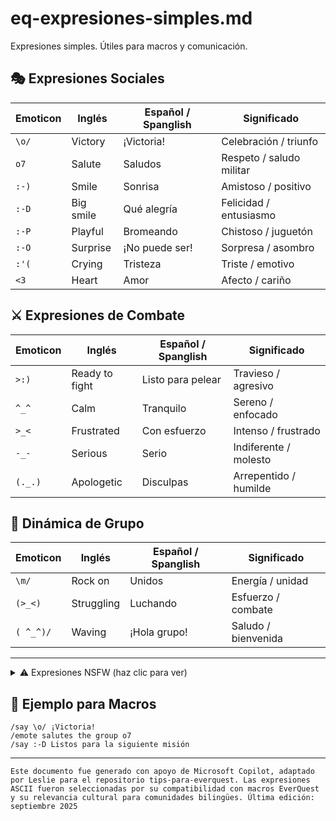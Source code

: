 # eq-expresiones-simples.md

Expresiones simples. Útiles para macros y comunicación.



## 🎭 Expresiones Sociales

| Emoticon | Inglés         | Español / Spanglish     | Significado             |
|----------|----------------|--------------------------|--------------------------|
| `\o/`    | Victory        | ¡Victoria!               | Celebración / triunfo    |
| `o7`     | Salute         | Saludos                  | Respeto / saludo militar |
| `:-)`    | Smile          | Sonrisa                  | Amistoso / positivo      |
| `:-D`    | Big smile      | Qué alegría              | Felicidad / entusiasmo   |
| `:-P`    | Playful        | Bromeando                | Chistoso / juguetón      |
| `:-O`    | Surprise       | ¡No puede ser!           | Sorpresa / asombro       |
| `:'(`    | Crying         | Tristeza                 | Triste / emotivo         |
| `<3`     | Heart          | Amor                     | Afecto / cariño          |



## ⚔️ Expresiones de Combate

| Emoticon | Inglés         | Español / Spanglish     | Significado             |
|----------|----------------|--------------------------|--------------------------|
| `>:)`    | Ready to fight | Listo para pelear        | Travieso / agresivo      |
| `^_^`    | Calm           | Tranquilo                | Sereno / enfocado        |
| `>_<`    | Frustrated     | Con esfuerzo             | Intenso / frustrado      |
| `-_-`    | Serious        | Serio                    | Indiferente / molesto    |
| `(._.)`  | Apologetic     | Disculpas                | Arrepentido / humilde    |



## 👥 Dinámica de Grupo

| Emoticon   | Inglés     | Español / Spanglish     | Significado             |
|------------|------------|--------------------------|--------------------------|
| `\m/`      | Rock on    | Unidos                   | Energía / unidad         |
| `(>_<)`    | Struggling | Luchando                 | Esfuerzo / combate       |
| `( ^_^)/`  | Waving     | ¡Hola grupo!             | Saludo / bienvenida      |

---
<details>
  <summary>⚠️ Expresiones NSFW (haz clic para ver)</summary>

Estas expresiones pueden considerarse inapropiadas en ciertos contextos. Úsalas con discreción.

| Emoticon     | Inglés     | Español / Spanglish | Significado         |
|--------------|------------|----------------------|----------------------|
| `(_)(_)`     | Boobs      | Chichis / bolas      | NSFW / visual vulgar |
| `(_).(_)`    | Ass        | Nalgas               | NSFW / trasero       |

</details>

## 🧪 Ejemplo para Macros

```plaintext
/say \o/ ¡Victoria!
/emote salutes the group o7
/say :-D Listos para la siguiente misión
```
---

```
Este documento fue generado con apoyo de Microsoft Copilot, adaptado por Leslie para el repositorio tips-para-everquest. Las expresiones ASCII fueron seleccionadas por su compatibilidad con macros EverQuest y su relevancia cultural para comunidades bilingües. Última edición: septiembre 2025
```

